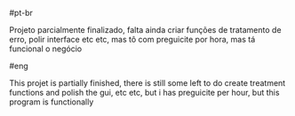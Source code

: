 
#pt-br

Projeto parcialmente finalizado, falta ainda criar funções de tratamento de erro, polir interface
etc etc, mas tô com preguicite por hora, mas tá funcional o negócio

#eng

This projet is partially finished, there is still some left to do create treatment functions and polish the gui,
etc etc, but i has preguicite per hour, but this program is functionally
